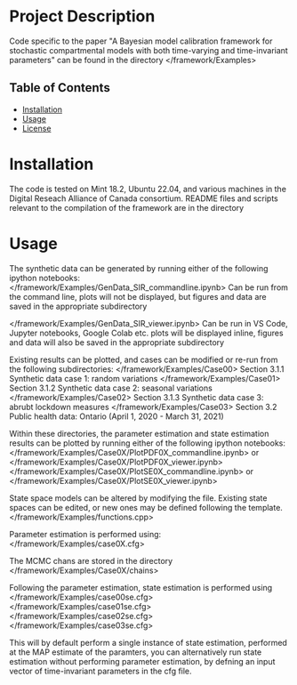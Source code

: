 # Project Description
Code specific to the paper "A Bayesian model calibration framework for stochastic compartmental models with both time-varying and time-invariant parameters" can be found in the directory </framework/Examples>

## Table of Contents
- [Installation](#installation)
- [Usage](#usage)
- [License](#license)


# Installation
The code is tested on Mint 18.2, Ubuntu 22.04, and various machines in the Digital Reseach Alliance of Canada consortium. README files and scripts relevant to the compilation of the framework are in the directory </framework>



# Usage

The synthetic data can be generated by running either of the following ipython notebooks: 
</framework/Examples/GenData_SIR_commandline.ipynb> 
Can be run from the command line, plots will not be displayed, but figures and data are saved in the appropriate subdirectory

</framework/Examples/GenData_SIR_viewer.ipynb> 
Can be run in VS Code, Jupyter notebooks, Google Colab etc. plots will be displayed inline, figures and data will also be saved in the appropriate subdirectory

Existing results can be plotted, and cases can be modified or re-run from the following subdirectories:
</framework/Examples/Case00> Section 3.1.1 Synthetic data case 1: random variations
</framework/Examples/Case01> Section 3.1.2 Synthetic data case 2: seasonal variations
</framework/Examples/Case02> Section 3.1.3 Synthetic data case 3: abrubt lockdown measures
</framework/Examples/Case03> Section 3.2 Public health data: Ontario (April 1, 2020 - March 31, 2021)

Within these directories, the parameter estimation and state estimation results can be plotted by running either of the following ipython notebooks: 
</framework/Examples/Case0X/PlotPDF0X_commandline.ipynb>  or </framework/Examples/Case0X/PlotPDF0X_viewer.ipynb> 
</framework/Examples/Case0X/PlotSE0X_commandline.ipynb>  or </framework/Examples/Case0X/PlotSE0X_viewer.ipynb> 


State space models can be altered by modifying the file. Existing state spaces can be edited, or new ones may be defined following the template. 
</framework/Examples/functions.cpp>

Parameter estimation is performed using:
</framework/Examples/case0X.cfg>

The MCMC chans are stored in the directory 
</framework/Examples/Case0X/chains>

Following the parameter estimation, state estimation is performed using
</framework/Examples/case00se.cfg>
</framework/Examples/case01se.cfg>
</framework/Examples/case02se.cfg>
</framework/Examples/case03se.cfg>

This will by default perform a single instance of state estimation, performed at the MAP estimate of the paramters, you can alternatively run state estimation without performing parameter estimation, by defning an input vector of time-invariant parameters in the cfg file.

